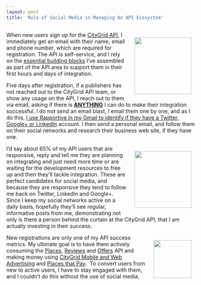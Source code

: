 ```yaml
---
layout: post
title: 'Role of Social Media in Managing An API Ecosystem'
---
```

<p><img style="padding: 15px;" src="http://kinlane-productions.s3.amazonaws.com/Twitter-Logo.jpg" alt="" width="150" align="right" /></p>
<p>When new users sign up for the <a title="CityGrid API" href="http://developer.citygridmedia.com">CityGrid API</a>, I immediately get an email with their name, email and phone number, which are required for registration.  The API is self-service, and I rely on the <a title="essential building blocks" href="/2011/03/07/api-area-common-building-blocks/">essential building blocks</a> I&rsquo;ve assembled as part of the API area to support them in their first hours and days of integration.</p>
<p>Five days after registration, if a publishers has not reached out to the CityGrid API team, or show any usage on the API, I reach out to them via email, asking if there is <strong><span style="text-decoration: underline;">ANYTHING</span></strong> I can do to make their integration successful.  I do not send an email blast, I email them one by one, and as I do this, <a title="I use rapportive in Gmail to identify if they have a twitter, linkedin or google+ account" href="/2012/01/23/engaging-my-api-developers-immediately-with-rapportive/">I use Rapportive in my Gmail to identify if they have a Twitter, Google+ or LinkedIn</a> account.  I then send a personal email, and follow them on their social networks and research their business web site, if they have one.</p>
<p><img style="padding: 15px;" src="http://kinlane-productions.s3.amazonaws.com/LinkedIn.jpg" alt="" width="150" align="right" /></p>
<p>I&rsquo;d say about 65% of my API users that are responsive, reply and tell me they are planning on integrating and just need more time or are waiting for the development resources to free up and then they&rsquo;ll tackle integration.  These are perfect candidates for social media, and because they are responsive they tend to follow me back on Twitter, LinkedIn and Google+.  Since I keep my social networks active on a daily basis, hopefully they&rsquo;ll see regular, informative posts from me, demonstrating not only is there a person behind the curtain at the CityGrid API, that I am actually investing in their success.</p>
<p><img style="padding: 15px;" src="http://kinlane-productions.s3.amazonaws.com/google-plus/google_plus.png" alt="" width="100" align="right" /></p>
<p>New registrations are only one of my API success metrics.  My ultimate goal is to have them actively consuming the <a title="Places API" href="http://docs.citygridmedia.com/display/citygridv2/Places+API">Places</a>, <a title="Reviews API" href="http://docs.citygridmedia.com/display/citygridv2/Reviews+API">Reviews</a> and <a title="Offers API" href="http://docs.citygridmedia.com/display/citygridv2/Offers+API">Offers</a> API and making money using <a title="CityGrid Mobile and Web Advertising" href="http://docs.citygridmedia.com/display/citygridv2/Ads+by+CityGrid">CityGrid Mobile and Web Advertising</a> and <a title="Places that Pay" href="http://docs.citygridmedia.com/display/citygridv2/Places+that+Pay">Places that Pay</a>. &nbsp;To&nbsp;convert users from new to active users, I have to stay engaged with them, and I couldn&rsquo;t do this without the use of social media.</p>